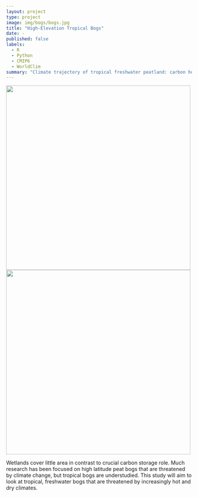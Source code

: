 ```yaml
---
layout: project
type: project
image: img/bogs/bogs.jpg
title: "High-Elevation Tropical Bogs"
date: -
published: false
labels:
  - R
  - Python
  - CMIP6
  - WorldClim
summary: "Climate trajectory of tropical freshwater peatland: carbon hotspots"
---
```


<div class="text-center p-4">
  <img width="500px" src="../img/whales/bogs.jpg" class="img-thumbnail" >
  <img width="500px" src="../img/whales/kaala.jpg" class="img-thumbnail" >
</div>

Wetlands cover little area in contrast to crucial carbon storage role. Much research has been focused on high latitude peat bogs that are threatened by climate change, but tropical bogs are understudied. This study will aim to look at tropical, freshwater bogs that are threatened by increasingly hot and dry climates. 
